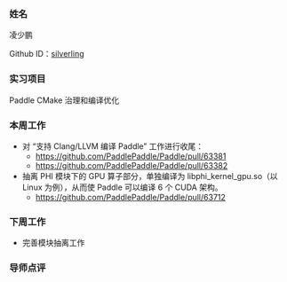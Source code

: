 ### 姓名

凌少鹏

Github ID：[silverling](https://github.com/silverling)

### 实习项目

Paddle CMake 治理和编译优化

### 本周工作

- 对 “支持 Clang/LLVM 编译 Paddle” 工作进行收尾：
    - https://github.com/PaddlePaddle/Paddle/pull/63381
    - https://github.com/PaddlePaddle/Paddle/pull/63382
- 抽离 PHI 模块下的 GPU 算子部分，单独编译为 libphi_kernel_gpu.so（以 Linux 为例），从而使 Paddle 可以编译 6 个 CUDA 架构。
    - https://github.com/PaddlePaddle/Paddle/pull/63712

### 下周工作

- 完善模块抽离工作

### 导师点评
